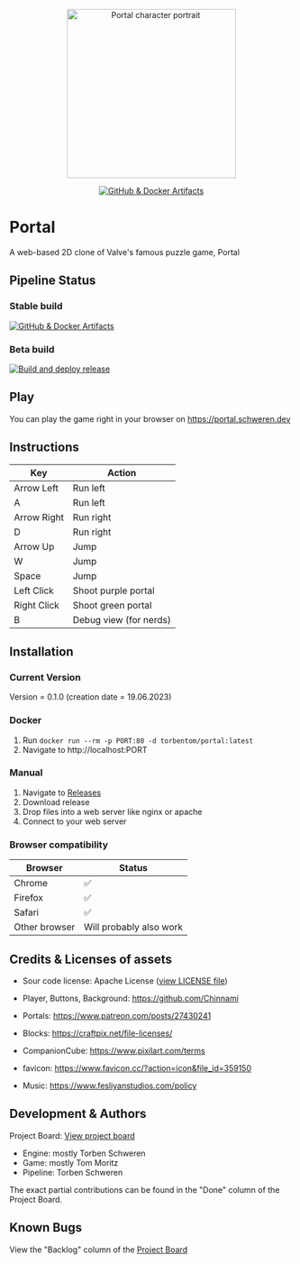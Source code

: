 <p align="center">
  <a
    href="https://portal.schweren.dev"
    target="_blank"
    rel="noopener noreferrer">
    <img
      src="https://github.com/Torben-Tom/Portal/blob/aba7984cfa01ed13d7edea299e85b5bbbb1c7588/src/assets/character-portrait.png"
      alt="Portal character portrait"
      title="Portal character portrait"
      style="width: 300px">
  </a>
</p>

<p align="center">
  <a
    href="https://github.com/Torben-Tom/Portal/actions/workflows/main.yml"
    target="_blank"
    rel="noopener noreferrer">
    <img
      src="https://github.com/Torben-Tom/Portal/actions/workflows/main.yml/badge.svg"
      alt="GitHub & Docker Artifacts"
      title="GitHub & Docker Artifacts">
  </a>
</p>

# Portal

A web-based 2D clone of Valve's famous puzzle game, Portal

## Pipeline Status

### Stable build

[![GitHub & Docker Artifacts](https://github.com/Torben-Tom/Portal/actions/workflows/main.yml/badge.svg)](https://github.com/Torben-Tom/Portal/actions/workflows/main.yml)

### Beta build

[![Build and deploy release](https://github.com/Torben-Tom/Portal/actions/workflows/staging.yml/badge.svg)](https://github.com/Torben-Tom/Portal/actions/workflows/staging.yml)

## Play

You can play the game right in your browser on https://portal.schweren.dev

## Instructions

| Key | Action |
| --- | ------ |
| Arrow Left | Run left |
| A | Run left |
| Arrow Right | Run right |
| D | Run right |
| Arrow Up | Jump |
| W | Jump |
| Space | Jump |
| Left Click | Shoot purple portal |
| Right Click | Shoot green portal |
| B | Debug view (for nerds) |

## Installation

### Current Version

Version = 0.1.0 (creation date = 19.06.2023)

### Docker

1. Run `docker run --rm -p PORT:80 -d torbentom/portal:latest`
2. Navigate to http://localhost:PORT

### Manual

1. Navigate to [Releases](https://github.com/Torben-Tom/Portal/releases)
2. Download release
3. Drop files into a web server like nginx or apache
4. Connect to your web server

### Browser compatibility

| Browser | Status |
| ------- | ------ |
| Chrome | ✅ |
| Firefox | ✅ |
| Safari | ✅ |
| Other browser | Will probably also work |

## Credits & Licenses of assets

- Sour code license: Apache License ([view LICENSE file](https://github.com/Torben-Tom/Portal/blob/main/LICENSE))

- Player, Buttons, Background: https://github.com/Chinnami
- Portals: https://www.patreon.com/posts/27430241
- Blocks: https://craftpix.net/file-licenses/
- CompanionCube: https://www.pixilart.com/terms
- favicon: https://www.favicon.cc/?action=icon&file_id=359150
- Music: https://www.fesliyanstudios.com/policy

## Development & Authors

Project Board: [View project board](https://github.com/orgs/Torben-Tom/projects/1)

- Engine: mostly Torben Schweren
- Game: mostly Tom Moritz
- Pipeline: Torben Schweren

The exact partial contributions can be found in the "Done" column of the Project Board.

## Known Bugs

View the "Backlog" column of the [Project Board](https://github.com/orgs/Torben-Tom/projects/1)
